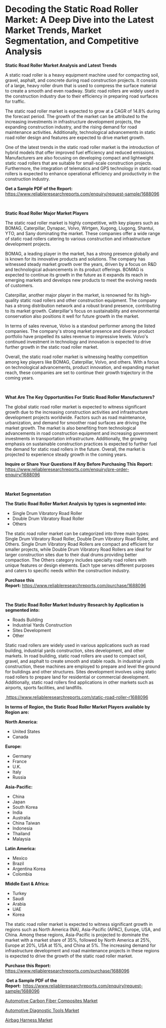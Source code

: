 <p><h1>Decoding the Static Road Roller Market: A Deep Dive into the Latest Market Trends, Market Segmentation, and Competitive Analysis</h1></p><p><strong>Static Road Roller Market Analysis and Latest Trends</strong></p>
<p><p>A static road roller is a heavy equipment machine used for compacting soil, gravel, asphalt, and concrete during road construction projects. It consists of a large, heavy roller drum that is used to compress the surface material to create a smooth and even roadway. Static road rollers are widely used in the construction industry due to their efficiency in preparing road surfaces for traffic.</p><p>The static road roller market is expected to grow at a CAGR of 14.8% during the forecast period. The growth of the market can be attributed to the increasing investments in infrastructure development projects, the expanding construction industry, and the rising demand for road maintenance activities. Additionally, technological advancements in static road roller design and features are expected to drive market growth.</p><p>One of the latest trends in the static road roller market is the introduction of hybrid models that offer improved fuel efficiency and reduced emissions. Manufacturers are also focusing on developing compact and lightweight static road rollers that are suitable for small-scale construction projects. Furthermore, the integration of telematics and GPS technology in static road rollers is expected to enhance operational efficiency and productivity in the construction industry.</p></p>
<p><strong>Get a Sample PDF of the Report:&nbsp;</strong> <a href="https://www.reliableresearchreports.com/enquiry/request-sample/1688096">https://www.reliableresearchreports.com/enquiry/request-sample/1688096</a></p>
<p>&nbsp;</p>
<p><strong>Static Road Roller Major Market Players</strong></p>
<p><p>The static road roller market is highly competitive, with key players such as BOMAG, Caterpillar, Dynapac, Volvo, Wirtgen, Xugong, Liugong, Shantui, YTO, and Sany dominating the market. These companies offer a wide range of static road rollers catering to various construction and infrastructure development projects.</p><p>BOMAG, a leading player in the market, has a strong presence globally and is known for its innovative products and solutions. The company has witnessed steady market growth over the years, driven by a focus on R&D and technological advancements in its product offerings. BOMAG is expected to continue its growth in the future as it expands its reach in emerging markets and develops new products to meet the evolving needs of customers.</p><p>Caterpillar, another major player in the market, is renowned for its high-quality static road rollers and other construction equipment. The company has a strong distribution network and a robust brand presence, contributing to its market growth. Caterpillar's focus on sustainability and environmental conservation also positions it well for future growth in the market.</p><p>In terms of sales revenue, Volvo is a standout performer among the listed companies. The company's strong market presence and diverse product portfolio have propelled its sales revenue to impressive levels. Volvo's continued investment in technology and innovation is expected to drive further growth in the static road roller market.</p><p>Overall, the static road roller market is witnessing healthy competition among key players like BOMAG, Caterpillar, Volvo, and others. With a focus on technological advancements, product innovation, and expanding market reach, these companies are set to continue their growth trajectory in the coming years.</p></p>
<p>&nbsp;</p>
<p><strong>What Are The Key Opportunities For Static Road Roller Manufacturers?</strong></p>
<p><p>The global static road roller market is expected to witness significant growth due to the increasing construction activities and infrastructure development projects worldwide. Factors such as road maintenance, urbanization, and demand for smoother road surfaces are driving the market growth. The market is also benefiting from technological advancements in road construction equipment and increasing government investments in transportation infrastructure. Additionally, the growing emphasis on sustainable construction practices is expected to further fuel the demand for static road rollers in the future. Overall, the market is projected to experience steady growth in the coming years.</p></p>
<p><strong>Inquire or Share Your Questions If Any Before Purchasing This Report:</strong> <a href="https://www.reliableresearchreports.com/enquiry/pre-order-enquiry/1688096">https://www.reliableresearchreports.com/enquiry/pre-order-enquiry/1688096</a></p>
<p>&nbsp;</p>
<p><strong>Market Segmentation</strong></p>
<p><strong>The Static Road Roller Market Analysis by types is segmented into:</strong></p>
<p><ul><li>Single Drum Vibratory Road Roller</li><li>Double Drum Vibratory Road Roller</li><li>Others</li></ul></p>
<p><p>The static road roller market can be categorized into three main types: Single Drum Vibratory Road Roller, Double Drum Vibratory Road Roller, and Others. Single Drum Vibratory Road Rollers are compact and efficient for smaller projects, while Double Drum Vibratory Road Rollers are ideal for larger construction sites due to their dual drums providing better compaction. The Others category includes specialty road rollers with unique features or design elements. Each type serves different purposes and caters to specific needs within the construction industry.</p></p>
<p><strong>Purchase this Report:&nbsp;</strong><a href="https://www.reliableresearchreports.com/purchase/1688096">https://www.reliableresearchreports.com/purchase/1688096</a></p>
<p>&nbsp;</p>
<p><strong>The Static Road Roller Market Industry Research by Application is segmented into:</strong></p>
<p><ul><li>Roads Building</li><li>Industrial Yards Construction</li><li>Sites Development</li><li>Other</li></ul></p>
<p><p>Static road rollers are widely used in various applications such as road building, industrial yards construction, sites development, and other markets. In road building, static road rollers are used to compact soil, gravel, and asphalt to create smooth and stable roads. In industrial yards construction, these machines are employed to prepare and level the ground for buildings and other structures. Sites development involves using static road rollers to prepare land for residential or commercial development. Additionally, static road rollers find applications in other markets such as airports, sports facilities, and landfills.</p></p>
<p><a href="https://www.reliableresearchreports.com/static-road-roller-r1688096">&nbsp;https://www.reliableresearchreports.com/static-road-roller-r1688096</a></p>
<p><strong>In terms of Region, the Static Road Roller Market Players available by Region are:</strong></p>
<p>
    <p> <strong> North America: </strong>
        <ul>
            <li>United States</li>
            <li>Canada</li>
        </ul>
        </p> 
    <p> <strong> Europe: </strong>
        <ul>
            <li>Germany</li>
            <li>France</li>
            <li>U.K.</li>
            <li>Italy</li>
            <li>Russia</li>
        </ul>
        </p> 
    <p> <strong> Asia-Pacific: </strong>
        <ul>
            <li>China</li>
            <li>Japan</li>
            <li>South Korea</li>
            <li>India</li>
            <li>Australia</li>
            <li>China Taiwan</li>
            <li>Indonesia</li>
            <li>Thailand</li>
            <li>Malaysia</li>
        </ul>
        </p> 
    <p> <strong> Latin America: </strong>
        <ul>
            <li>Mexico</li>
            <li>Brazil</li>
            <li>Argentina Korea</li>
            <li>Colombia</li>
        </ul>
        </p> 
    <p> <strong> Middle East & Africa: </strong>
        <ul>
            <li>Turkey</li>
            <li>Saudi</li>
            <li>Arabia</li>
            <li>UAE</li>
            <li>Korea</li>
        </ul>
    </p>
    </p>
<p><p>The static road roller market is expected to witness significant growth in regions such as North America (NA), Asia-Pacific (APAC), Europe, USA, and China. Among these regions, Asia-Pacific is projected to dominate the market with a market share of 35%, followed by North America at 25%, Europe at 20%, USA at 15%, and China at 5%. The increasing demand for infrastructure development and road maintenance projects in these regions is expected to drive the growth of the static road roller market.</p></p>
<p><strong>Purchase this Report: </strong><a href="https://www.reliableresearchreports.com/purchase/1688096">https://www.reliableresearchreports.com/purchase/1688096</a></p>
<p>&nbsp;<strong>Get a Sample PDF of the Report:&nbsp;&nbsp;</strong><a href="https://www.reliableresearchreports.com/enquiry/request-sample/1688096">https://www.reliableresearchreports.com/enquiry/request-sample/1688096</a></p>
<p><strong></strong></p>
<p><p><a href="https://www.linkedin.com/pulse/automotive-carbon-fiber-composites-market-provides-comprehensive-jgmee?trackingId=OYHsE3zU1gt7UUpbFLvHcg%3D%3D">Automotive Carbon Fiber Composites Market</a></p><p><a href="https://www.linkedin.com/pulse/automotive-diagnostic-tools-market-size-share-amp-trends-9cgje?trackingId=x1NczITGnCFKD0OKq6rqIw%3D%3D">Automotive Diagnostic Tools Market</a></p><p><a href="https://www.linkedin.com/pulse/airbag-harness-market-size-growth-segmentation-regional-country-26sue?trackingId=oXVm%2F7wGByri0lif7%2Bq7Pw%3D%3D">Airbag Harness Market</a></p></p>